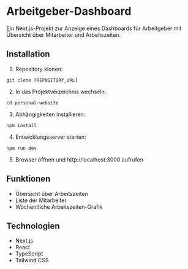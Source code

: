 # Arbeitgeber-Dashboard

Ein Next.js-Projekt zur Anzeige eines Dashboards für Arbeitgeber mit Übersicht über Mitarbeiter und Arbeitszeiten.

## Installation

1. Repository klonen:
```
git clone [REPOSITORY_URL]
```

2. In das Projektverzeichnis wechseln:
```
cd personal-website
```

3. Abhängigkeiten installieren:
```
npm install
```

4. Entwicklungsserver starten:
```
npm run dev
```

5. Browser öffnen und http://localhost:3000 aufrufen

## Funktionen

- Übersicht über Arbeitszeiten
- Liste der Mitarbeiter
- Wöchentliche Arbeitszeiten-Grafik

## Technologien

- Next.js
- React
- TypeScript
- Tailwind CSS
